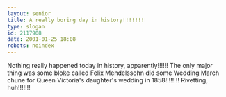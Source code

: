 ```yaml
---
layout: senior
title: A really boring day in history!!!!!!!
type: slogan
id: 2117908
date: 2001-01-25 18:08
robots: noindex
---
```

Nothing really happened today in history, apparently!!!!!! The only major thing was some bloke called Felix Mendelssohn did some Wedding March chune for Queen Victoria's daughter's wedding in 1858!!!!!!!! Rivetting, huh!!!!!!!